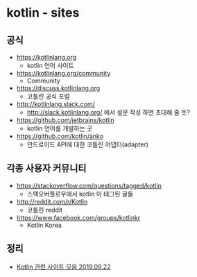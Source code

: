 # kotlin - sites
## 공식
* https://kotlinlang.org
  * kotlin 언어 사이트
* https://kotlinlang.org/community
  * Community
* https://discuss.kotlinlang.org
  * 코틀린 공식 포럼
* http://kotlinlang.slack.com/
  * http://slack.kotlinlang.org/ 에서 설문 작성 하면 초대해 줄 듯?
* https://github.com/jetbrains/kotlin
  * kotlin 언어를 개발하는 곳
* https://github.com/kotlin/anko
  * 안드로이드 API에 대한 코틀린 어댑터(adapter)

## 각종 사용자 커뮤니티
* https://stackoverflow.com/questions/tagged/kotlin
  * 스택오버플로우에서 kotlin 이 태그된 글들
* http://reddit.com/r/Kotlin
  * 코틀린 reddit
* https://www.facebook.com/groups/kotlinkr
  * Kotlin Korea
  
## 정리
* [Kotlin 관련 사이트 모음 2019.09.22](https://junho85.pe.kr/1438)